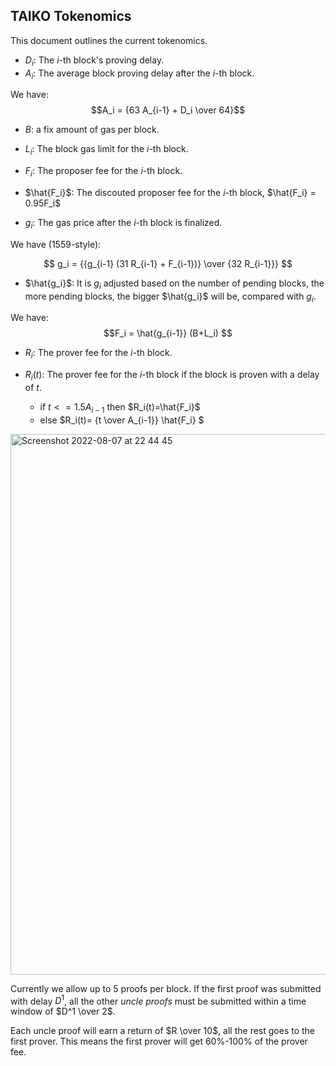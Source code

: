 ## TAIKO Tokenomics

This document outlines the current tokenomics.

- $D_i$: The *i*-th block's proving delay.
- $A_i$: The average block proving delay after the *i*-th block.

We have: 
$$A_i = {63 A_{i-1} + D_i \over 64}$$

- $B$: a fix amount of gas per block.
- $L_i$: The block gas limit for the *i*-th block.


- $F_i$: The proposer fee for the *i*-th block.
- $\hat{F_i}$: The discouted proposer fee for the *i*-th block, $\hat{F_i} = 0.95F_i$
- $g_i$: The gas price after the *i*-th block is finalized.

We have (1559-style):

$$ g_i = {{g_{i-1} (31 R_{i-1} + F_{i-1})} \over {32 R_{i-1}}} $$



- $\hat{g_i}$: It is $g_i$ adjusted based on the number of pending blocks, the more pending blocks, the bigger $\hat{g_i}$ will be, compared with $g_i$.


We have: 
$$F_i = \hat{g_{i-1}} (B+L_i) $$

- $R_i$: The prover fee for the *i*-th block.

- $R_i(t)$: The prover fee for the *i*-th block if the block is proven with a delay of $t$.

    - if $t <= 1.5A_{i-1}$ then $R_i(t)=\hat{F_i}$
    - else $R_i(t)=       {t \over A_{i-1}} \hat{F_i}    $


<img width="865" alt="Screenshot 2022-08-07 at 22 44 45" src="https://user-images.githubusercontent.com/99078276/183296568-0de10279-daab-46ad-8b68-57e7e9714b18.png">



Currently we allow up to 5 proofs per block. If the first proof was submitted with delay $D^1$, all the other *uncle proofs* must be submitted within a time window of $D^1 \over 2$.

Each uncle proof will earn a return of $R \over 10$, all the rest goes to the first prover. This means the first prover will get 60%-100% of the prover fee.

